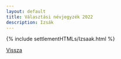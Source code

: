 ```yaml
---
layout: default
title: Választási névjegyzék 2022
description: Izsák
---
```


{% include settlementHTMLs/Izsaak.html %}

[Vissza](./)